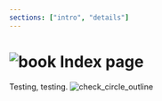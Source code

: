 ```yaml
---
sections: ["intro", "details"]
---
```

# ![book](@mdi) Index page

Testing, testing.
![check_circle_outline](@mdi)
